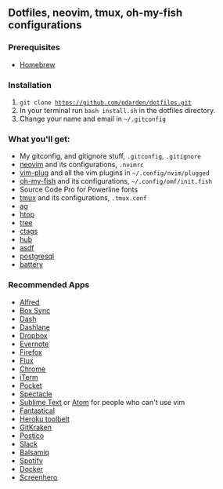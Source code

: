 ## Dotfiles, neovim, tmux, oh-my-fish configurations
### Prerequisites
* [Homebrew](http://brew.sh/)

### Installation
1. <code>git clone https://github.com/pdarden/dotfiles.git</code>
2. In your terminal run <code>bash install.sh</code> in the dotfiles directory.
3. Change your name and email in `~/.gitconfig`

### What you'll get:
* My gitconfig, and gitignore stuff, `.gitconfig`, `.gitignore`
* [neovim](https://neovim.io/) and its configurations, `.nvimrc`
* [vim-plug](https://github.com/junegunn/vim-plug) and all the vim plugins in `~/.config/nvim/plugged`
* [oh-my-fish](https://github.com/oh-my-fish/oh-my-fish) and its configurations, `~/.config/omf/init.fish`
* Source Code Pro for Powerline fonts
* [tmux](https://tmux.github.io/) and its configurations, `.tmux.conf`
* [ag](http://brewformulas.org/Ag)
* [htop](http://hisham.hm/htop/)
* [tree](http://brewformulas.org/Tree)
* [ctags](http://brewformulas.org/Ctag)
* [hub](http://brewformulas.org/Hub)
* [asdf](https://github.com/asdf-vm/asdf)
* [postgresql](http://brewformulas.org/Postgresql)
* [battery](https://github.com/Goles/Battery)

### Recommended Apps
* [Alfred](https://www.alfredapp.com/)
* [Box Sync](https://www.box.com/)
* [Dash](https://kapeli.com/dash)
* [Dashlane](https://www.dashlane.com/)
* [Dropbox](https://www.dropbox.com/)
* [Evernote](https://evernote.com/)
* [Firefox](https://www.mozilla.org/en-US/firefox/new/)
* [Flux](https://justgetflux.com/)
* [Chrome](http://www.google.com/chrome/)
* [iTerm](https://www.iterm2.com/)
* [Pocket](https://getpocket.com)
* [Spectacle](https://www.spectacleapp.com/)
* [Sublime Text](http://www.sublimetext.com/) or [Atom](https://atom.io/) for people who can't use vim
* [Fantastical](https://flexibits.com/fantastical)
* [Heroku toolbelt](https://toolbelt.heroku.com/)
* [GitKraken](https://www.gitkraken.com)
* [Postico](https://eggerapps.at/postico/)
* [Slack](https://slack.com)
* [Balsamiq](https://balsamiq.com/)
* [Spotify](https://www.spotify.com/download/mac/)
* [Docker](https://docs.docker.com/docker-for-mac/install/)
* [Screenhero](https://screenhero.com/)
